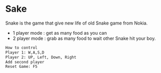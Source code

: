 # Sake

Snake is the game that give new life of old Snake game from Nokia.

  - 1 player mode : get as many food as you can
  - 2 player mode : grab as many food to wait other Snake hit your boy.

```sh
How to control 
Player 1: W,A,S,D
Player 2: UP, Left, Down, Right
Add second player
Reset Game: F5
```


